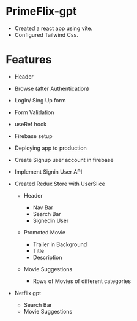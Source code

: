 # PrimeFlix-gpt

- Created a react app using vite.
- Configured Tailwind Css.

# Features

- Header
- Browse (after Authentication)
- LogIn/ Sing Up form
- Form Validation
- useRef hook
- Firebase setup
- Deploying app to production
- Create Signup user account in firebase
- Implement Signin User API
- Created Redux Store with UserSlice

  - Header

    - Nav Bar
    - Search Bar
    - Signedin User

  - Promoted Movie

    - Trailer in Background
    - Title
    - Description

  - Movie Suggestions
    - Rows of Movies of different categories

- Netflix gpt
  - Search Bar
  - Movie Suggestions

